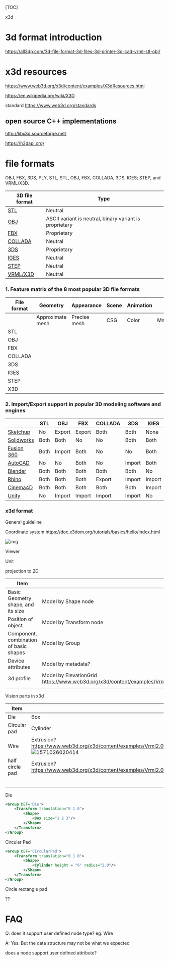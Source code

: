 [TOC]


x3d



# 3d format introduction

https://all3dp.com/3d-file-format-3d-files-3d-printer-3d-cad-vrml-stl-obj/

# x3d resources 

https://www.web3d.org/x3d/content/examples/X3dResources.html

https://en.wikipedia.org/wiki/X3D

standard https://www.web3d.org/standards

## open source C++ implementations

http://libx3d.sourceforge.net/

https://h3dapi.org/



# file formats

OBJ, FBX, 3DS, PLY, STL, STL, OBJ, FBX, COLLADA, 3DS, IGES; STEP, and VRML/X3D.



| **3D file format**                                           | **Type**                                                |
| ------------------------------------------------------------ | ------------------------------------------------------- |
| [STL](https://all3dp.com/3d-file-format-3d-files-3d-printer-3d-cad-vrml-stl-obj/#stl) | Neutral                                                 |
| [OBJ](https://all3dp.com/3d-file-format-3d-files-3d-printer-3d-cad-vrml-stl-obj/#obj) | ASCII variant is neutral, binary variant is proprietary |
| [FBX](https://all3dp.com/3d-file-format-3d-files-3d-printer-3d-cad-vrml-stl-obj/#fbx) | Proprietary                                             |
| [COLLADA](https://all3dp.com/3d-file-format-3d-files-3d-printer-3d-cad-vrml-stl-obj/#collada) | Neutral                                                 |
| [3DS](https://all3dp.com/3d-file-format-3d-files-3d-printer-3d-cad-vrml-stl-obj/#threeds) | Proprietary                                             |
| [IGES](https://all3dp.com/3d-file-format-3d-files-3d-printer-3d-cad-vrml-stl-obj/#iges) | Neutral                                                 |
| [STEP](https://all3dp.com/3d-file-format-3d-files-3d-printer-3d-cad-vrml-stl-obj/#step) | Neutral                                                 |
| [VRML/X3D](https://all3dp.com/3d-file-format-3d-files-3d-printer-3d-cad-vrml-stl-obj/#vrml) | Neutral                                                 |



### 1. Feature matrix of the 8 most popular 3D file formats

| File format | Geometry         | Appearance   | Scene | Animation |          |         |        |        |                      |      |
| ----------- | ---------------- | ------------ | ----- | --------- | -------- | ------- | ------ | ------ | -------------------- | ---- |
|             | Approximate mesh | Precise mesh | CSG   | Color     | Material | Texture | Camera | Lights | Relative positioning |      |
| STL         |                  |              |       |           |          |         |        |        |                      |      |
| OBJ         |                  |              |       |           |          |         |        |        |                      |      |
| FBX         |                  |              |       |           |          |         |        |        |                      |      |
| COLLADA     |                  |              |       |           |          |         |        |        |                      |      |
| 3DS         |                  |              |       |           |          |         |        |        |                      |      |
| IGES        |                  |              |       |           |          |         |        |        |                      |      |
| STEP        |                  |              |       |           |          |         |        |        |                      |      |
| X3D         |                  |              |       |           |          |         |        |        |                      |      |

### 2. Import/Export support in popular 3D modeling software and engines

|                                                              | STL  | OBJ    | FBX    | COLLADA | 3DS    | IGES   | STEP   | VRML   | X3D    |
| ------------------------------------------------------------ | ---- | ------ | ------ | ------- | ------ | ------ | ------ | ------ | ------ |
| [Sketchup](https://help.sketchup.com/sv/article/3000153)     | No   | Export | Export | Both    | Both   | None   | No     | Export | No     |
| [Solidworks](http://www.solidworks.com/sw/products/3d-cad/cad-import-export.htm) | Both | Both   | No     | No      | Both   | Both   | Both   | Both   | No     |
| [Fusion 360](https://forums.autodesk.com/t5/fusion-360-design-validate/data-exchange-in-fusion-360-build-2-0-1291/td-p/5335113) | Both | Import | Both   | No      | No     | Both   | Both   | No     | No     |
| [AutoCAD](https://knowledge.autodesk.com/support/autocad/learn-explore/caas/CloudHelp/cloudhelp/2016/ENU/AutoCAD-Core/files/GUID-81A5EE76-39A7-40A4-A5C5-E4921C03B33A-htm.html) | No   | No     | Both   | No      | Import | Both   | Import | No     | No     |
| [Blender](https://wiki.blender.org/index.php/Extensions:2.6/Py/Scripts#Import-Export_Scripts) | Both | Both   | Both   | Both    | Both   | No     | No     | Both   | Both   |
| [Rhino](https://docs.mcneel.com/rhino/5/help/en-us/fileio/_index_of_import_export_file_types.htm) | Both | Both   | Both   | Export  | Import | Import | Import | Both   | Export |
| [Cinema4D](https://www.maxon.net/en/products/workflow-integration/file-exchange/) | Both | Both   | Both   | Both    | Both   | Import | No     | Both   | No     |
| [Unity](https://docs.unity3d.com/Manual/3D-formats.html)     | No   | Import | Import | Import  | Import | No     | No     | No     | No     |



### x3d format

General guideline

Coordinate system https://doc.x3dom.org/tutorials/basics/hello/index.html

![img](https://doc.x3dom.org/tutorials/basics/hello/coordSystem.png)

Viewer

Unit

projection to 2D

| Item                                   | Desc                                                         |
| -------------------------------------- | ------------------------------------------------------------ |
| Basic Geometry shape, and its size     | Model by Shape node                                          |
| Position of object                     | Model by Transform node                                      |
| Component, combination of basic shapes | Model by Group                                               |
| Device attributes                      | Model by metadata?                                           |
| 3d profile                             | Model by ElevationGrid https://www.web3d.org/x3d/content/examples/Vrml2.0Sourcebook/Chapter14ElevationGrid/Figure14_2ElevationGridMountainIndex.html |
|                                        |                                                              |

Vision parts in x3d

| Item            | X3d                                                          |
| --------------- | ------------------------------------------------------------ |
| Die             | Box                                                          |
| Circular pad    | Cylinder                                                     |
| Wire            | Extrusion? <br />https://www.web3d.org/x3d/content/examples/Vrml2.0Sourcebook/Chapter15Extrusion/Figure15_11ExtrudedPlaygroundSlideIndex.html <br />![1571026020414](1571026020414.png) |
| half circle pad | Extrusion? https://www.web3d.org/x3d/content/examples/Vrml2.0Sourcebook/Chapter15Extrusion/Figure15_08ExtrudedHalfCylinderWithCapsIndex.html |
|                 |                                                              |
|                 |                                                              |
|                 |                                                              |
|                 |                                                              |
|                 |                                                              |

Die

```xml
<Group DEF='Die'>
    <Transform translation="0 1 0">
        <Shape>
            <Box size="1 2 3"/>
        </Shape>
    </Transform>
</Group>
```

Circular Pad

```xml
<Group DEF='CircularPad'>
    <Transform translation="0 1 0">
        <Shape>
            <Cylinder height = "6" radius="2.0"/>
        </Shape>
    </Transform>
</Group>
```

Circle rectangle pad

??



# FAQ

Q: does it support user defined node type? eg. Wire

A: Yes. But the data structure may not be what we expected

does a node support user defined attribute?

